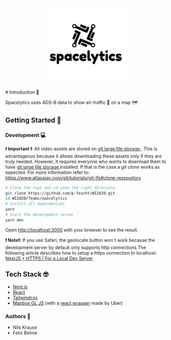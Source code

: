 <p align="center">
  <img width="250" height="250" src="./public/logo.png">
</p>
# Introduction 🚀
 
Spacelytics uses ADS-B data  to show air-traffic 🛫 on a map 🗺

## Getting Started 🎉

### Development 💻
**❗ Important ❗**: All video assets are stored on [git large file storage ](https://git-lfs.github.com). This is advantageous because it allows downloading these assets only if they are truly needed. However, it requires everyone who wants to download them to have [git large file storage ](https://git-lfs.github.com)installed. If that is the case a *git clone* works as expected. 
For more information refer to: https://www.atlassian.com/git/tutorials/git-lfs#clone-respository
````bash
# Clone the repo and cd into the right directory 
git clone https://github.com/p-feucht/WI2020.git
cd WI2020/Teams/spacelytics
# Install all dependencies 
yarn 
# Start the development server 
yarn dev 
````

Open [http://localhost:3000](http://localhost:3000) with your browser to see the result.

**❗ Note❗:** If you use Safari, the geolocate button won`t work because the development server by default only supports http connections 
The following article describes how to setup a https connection to localhost: [NextJS + HTTPS | For a Local Dev Server](https://medium.com/responsetap-engineering/nextjs-https-for-a-local-dev-server-98bb441eabd7)

## Tech Stack 🤓

- [Next.js](https://nextjs.org)
- [React](https://reactjs.org)
- [Tailwindcss](https://tailwindcss.com)
- [Mapbox GL JS](https://docs.mapbox.com/mapbox-gl-js/api/) (with a [react wrapper](https://visgl.github.io/react-map-gl/) made by Uber)

### Authors 🎉

- Nils Krause
- Felix Behne
